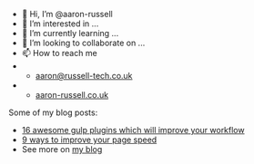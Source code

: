- 👋 Hi, I’m @aaron-russell
- 👀 I’m interested in ...
- 🌱 I’m currently learning ...
- 💞️ I’m looking to collaborate on ...
- 📫 How to reach me 
- - aaron@russell-tech.co.uk
- - [aaron-russell.co.uk](https://aaron-russell.co.uk)

Some of my blog posts:
- [16 awesome gulp plugins which will improve your workflow](https://aaron-russell.co.uk/blog/16-awesome-gulp-plugins)
- [9 ways to improve your page speed](https://aaron-russell.co.uk/blog/9-ways-to-improve-your-page-speed)
- See more on [my blog](https://aaron-russell.co.uk/blog/)
<!---
aaron-russell/aaron-russell is a ✨ special ✨ repository because its `README.md` (this file) appears on your GitHub profile.
You can click the Preview link to take a look at your changes.
--->
